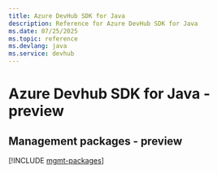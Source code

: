 ```yaml
---
title: Azure DevHub SDK for Java
description: Reference for Azure DevHub SDK for Java
ms.date: 07/25/2025
ms.topic: reference
ms.devlang: java
ms.service: devhub
---
```

# Azure Devhub SDK for Java - preview

## Management packages - preview
[!INCLUDE [mgmt-packages](devhub-mgmt-index.md)]